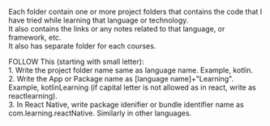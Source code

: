 Each folder contain one or more project folders that contains the code that I have tried while learning that language or technology.   
It also contains the links or any notes related to that language, or framework, etc.   
It also has separate folder for each courses.   

FOLLOW This (starting with small letter):   
	1. Write the project folder name same as language name. Example, kotlin.   
	2. Write the App or Package name as [language name]+"Learning". Example, kotlinLearning (if capital letter is not allowed as in react, write as reactlearning).   
	3. In React Native, write package idenifier or bundle identifier name as com.learning.reactNative. Similarly in other languages.   
